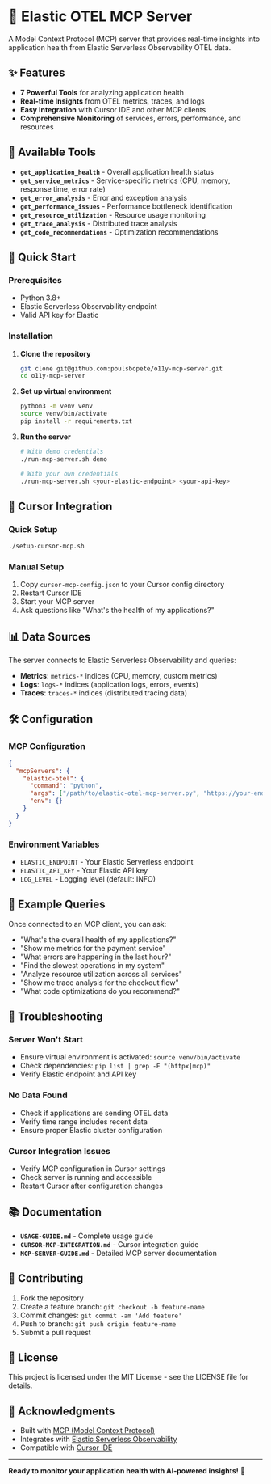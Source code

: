 # 🚀 Elastic OTEL MCP Server

A Model Context Protocol (MCP) server that provides real-time insights into application health from Elastic Serverless Observability OTEL data.

## ✨ Features

- **7 Powerful Tools** for analyzing application health
- **Real-time Insights** from OTEL metrics, traces, and logs
- **Easy Integration** with Cursor IDE and other MCP clients
- **Comprehensive Monitoring** of services, errors, performance, and resources

## 🎯 Available Tools

- **`get_application_health`** - Overall application health status
- **`get_service_metrics`** - Service-specific metrics (CPU, memory, response time, error rate)
- **`get_error_analysis`** - Error and exception analysis
- **`get_performance_issues`** - Performance bottleneck identification
- **`get_resource_utilization`** - Resource usage monitoring
- **`get_trace_analysis`** - Distributed trace analysis
- **`get_code_recommendations`** - Optimization recommendations

## 🚀 Quick Start

### Prerequisites
- Python 3.8+
- Elastic Serverless Observability endpoint
- Valid API key for Elastic

### Installation

1. **Clone the repository**
   ```bash
   git clone git@github.com:poulsbopete/o11y-mcp-server.git
   cd o11y-mcp-server
   ```

2. **Set up virtual environment**
   ```bash
   python3 -m venv venv
   source venv/bin/activate
   pip install -r requirements.txt
   ```

3. **Run the server**
   ```bash
   # With demo credentials
   ./run-mcp-server.sh demo
   
   # With your own credentials
   ./run-mcp-server.sh <your-elastic-endpoint> <your-api-key>
   ```

## 🔗 Cursor Integration

### Quick Setup
```bash
./setup-cursor-mcp.sh
```

### Manual Setup
1. Copy `cursor-mcp-config.json` to your Cursor config directory
2. Restart Cursor IDE
3. Start your MCP server
4. Ask questions like "What's the health of my applications?"

## 📊 Data Sources

The server connects to Elastic Serverless Observability and queries:
- **Metrics**: `metrics-*` indices (CPU, memory, custom metrics)
- **Logs**: `logs-*` indices (application logs, errors, events)
- **Traces**: `traces-*` indices (distributed tracing data)

## 🛠️ Configuration

### MCP Configuration
```json
{
  "mcpServers": {
    "elastic-otel": {
      "command": "python",
      "args": ["/path/to/elastic-otel-mcp-server.py", "https://your-endpoint", "your-api-key"],
      "env": {}
    }
  }
}
```

### Environment Variables
- `ELASTIC_ENDPOINT` - Your Elastic Serverless endpoint
- `ELASTIC_API_KEY` - Your Elastic API key
- `LOG_LEVEL` - Logging level (default: INFO)

## 📝 Example Queries

Once connected to an MCP client, you can ask:

- "What's the overall health of my applications?"
- "Show me metrics for the payment service"
- "What errors are happening in the last hour?"
- "Find the slowest operations in my system"
- "Analyze resource utilization across all services"
- "Show me trace analysis for the checkout flow"
- "What code optimizations do you recommend?"

## 🔧 Troubleshooting

### Server Won't Start
- Ensure virtual environment is activated: `source venv/bin/activate`
- Check dependencies: `pip list | grep -E "(httpx|mcp)"`
- Verify Elastic endpoint and API key

### No Data Found
- Check if applications are sending OTEL data
- Verify time range includes recent data
- Ensure proper Elastic cluster configuration

### Cursor Integration Issues
- Verify MCP configuration in Cursor settings
- Check server is running and accessible
- Restart Cursor after configuration changes

## 📚 Documentation

- **`USAGE-GUIDE.md`** - Complete usage guide
- **`CURSOR-MCP-INTEGRATION.md`** - Cursor integration guide
- **`MCP-SERVER-GUIDE.md`** - Detailed MCP server documentation

## 🤝 Contributing

1. Fork the repository
2. Create a feature branch: `git checkout -b feature-name`
3. Commit changes: `git commit -am 'Add feature'`
4. Push to branch: `git push origin feature-name`
5. Submit a pull request

## 📄 License

This project is licensed under the MIT License - see the LICENSE file for details.

## 🙏 Acknowledgments

- Built with [MCP (Model Context Protocol)](https://modelcontextprotocol.io/)
- Integrates with [Elastic Serverless Observability](https://www.elastic.co/cloud/serverless)
- Compatible with [Cursor IDE](https://cursor.sh/)

---

**Ready to monitor your application health with AI-powered insights!** 🎉